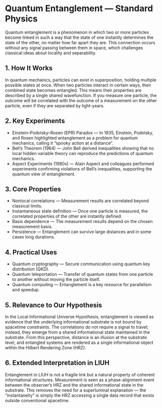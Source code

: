 
# Quantum Entanglement — Standard Physics

Quantum entanglement is a phenomenon in which two or more particles become linked in such a way that the state of one instantly determines the state of the other, no matter how far apart they are. This connection occurs without any signal passing between them in space, which challenges classical ideas about locality and separability.

## 1. How It Works
In quantum mechanics, particles can exist in superposition, holding multiple possible states at once. When two particles interact in certain ways, their combined state becomes entangled. This means their properties are described by a single shared wavefunction. If you measure one particle, the outcome will be correlated with the outcome of a measurement on the other particle, even if they are separated by light-years.

## 2. Key Experiments
- Einstein–Podolsky–Rosen (EPR) Paradox — In 1935, Einstein, Podolsky, and Rosen highlighted entanglement as a problem for quantum mechanics, calling it “spooky action at a distance”.
- Bell’s Theorem (1964) — John Bell derived inequalities showing that no local hidden variable theory can reproduce the predictions of quantum mechanics.
- Aspect Experiments (1980s) — Alain Aspect and colleagues performed experiments confirming violations of Bell’s inequalities, supporting the quantum view of entanglement.

## 3. Core Properties
- Nonlocal correlations — Measurement results are correlated beyond classical limits.
- Instantaneous state definition — Once one particle is measured, the correlated properties of the other are instantly defined.
- Basis dependence — The measurement results depend on the chosen measurement basis.
- Persistence — Entanglement can survive large distances and in some cases long durations.

## 4. Practical Uses
- Quantum cryptography — Secure communication using quantum key distribution (QKD).
- Quantum teleportation — Transfer of quantum states from one particle to another without moving the particle itself.
- Quantum computing — Entanglement is a key resource for parallelism and speedup.

## 5. Relevance to Our Hypothesis
In the Local Informational Universe Hypothesis, entanglement is viewed as evidence that the underlying informational substrate is not bound by spacetime constraints. The correlations do not require a signal to travel; instead, they emerge from a shared informational state maintained in the substrate. From this perspective, distance is an illusion at the substrate level, and entangled systems are rendered as a single informational object within the Hilbert Rendering Zone (HRZ).

## 6. Extended Interpretation in LIUH
Entanglement in LIUH is not a fragile link but a natural property of coherent informational structures. Measurement is seen as a phase-alignment event between the observer’s HRZ and the shared informational state in the substrate. This removes the need for a superluminal explanation — the “instantaneity” is simply the HRZ accessing a single data record that exists outside conventional spacetime.
